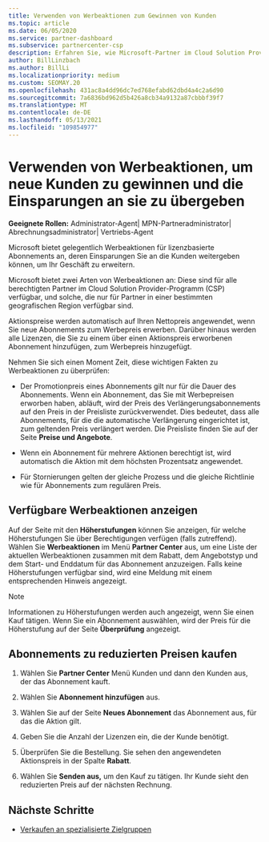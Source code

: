 ```yaml
---
title: Verwenden von Werbeaktionen zum Gewinnen von Kunden
ms.topic: article
ms.date: 06/05/2020
ms.service: partner-dashboard
ms.subservice: partnercenter-csp
description: Erfahren Sie, wie Microsoft-Partner im Cloud Solution Provider-Programm Abonnements zu Aktionspreisen erwerben und Einsparungen an ihre Kunden weitergeben können.
author: BillLinzbach
ms.author: BillLi
ms.localizationpriority: medium
ms.custom: SEOMAY.20
ms.openlocfilehash: 431ac8a4dd96dc7ed768efabd62dbd4a4c2a6d90
ms.sourcegitcommit: 7a6836bd962d5b426a8cb34a9132a87cbbbf39f7
ms.translationtype: MT
ms.contentlocale: de-DE
ms.lasthandoff: 05/13/2021
ms.locfileid: "109854977"
---
```

# <a name="use-promotions-to-attract-new-customers-and-pass-the-savings-on-to-them"></a>Verwenden von Werbeaktionen, um neue Kunden zu gewinnen und die Einsparungen an sie zu übergeben



**Geeignete Rollen:** Administrator-Agent| MPN-Partneradministrator| Abrechnungsadministrator| Vertriebs-Agent


Microsoft bietet gelegentlich Werbeaktionen für lizenzbasierte Abonnements an, deren Einsparungen Sie an die Kunden weitergeben können, um Ihr Geschäft zu erweitern. 

Microsoft bietet zwei Arten von Werbeaktionen an: Diese sind für alle berechtigten Partner im Cloud Solution Provider-Programm (CSP) verfügbar, und solche, die nur für Partner in einer bestimmten geografischen Region verfügbar sind.

Aktionspreise werden automatisch auf Ihren Nettopreis angewendet, wenn Sie neue Abonnements zum Werbepreis erwerben. Darüber hinaus werden alle Lizenzen, die Sie zu einem über einen Aktionspreis erworbenen Abonnement hinzufügen, zum Werbepreis hinzugefügt. 

Nehmen Sie sich einen Moment Zeit, diese wichtigen Fakten zu Werbeaktionen zu überprüfen:

- Der Promotionpreis eines Abonnements gilt nur für die Dauer des Abonnements. Wenn ein Abonnement, das Sie mit Werbepreisen erworben haben, abläuft, wird der Preis des Verlängerungsabonnements auf den Preis in der Preisliste zurückverwendet. Dies bedeutet, dass alle Abonnements, für die die automatische Verlängerung eingerichtet ist, zum geltenden Preis verlängert werden. Die Preisliste finden Sie auf der Seite **Preise und Angebote**.

- Wenn ein Abonnement für mehrere Aktionen berechtigt ist, wird automatisch die Aktion mit dem höchsten Prozentsatz angewendet.

- Für Stornierungen gelten der gleiche Prozess und die gleiche Richtlinie wie für Abonnements zum regulären Preis.

## <a name="see-available-promotions"></a>Verfügbare Werbeaktionen anzeigen

Auf der Seite mit den **Höherstufungen** können Sie anzeigen, für welche Höherstufungen Sie über Berechtigungen verfügen (falls zutreffend). Wählen Sie **Werbeaktionen** im Menü **Partner Center** aus, um eine Liste der aktuellen Werbeaktionen zusammen mit dem Rabatt, dem Angebotstyp und dem Start- und Enddatum für das Abonnement anzuzeigen. Falls keine Höherstufungen verfügbar sind, wird eine Meldung mit einem entsprechenden Hinweis angezeigt. 

> [!NOTE]  
> Informationen zu Höherstufungen werden auch angezeigt, wenn Sie einen Kauf tätigen. Wenn Sie ein Abonnement auswählen, wird der Preis für die Höherstufung auf der Seite **Überprüfung** angezeigt.

## <a name="purchase-subscriptions-at-promotion-prices"></a>Abonnements zu reduzierten Preisen kaufen

1. Wählen Sie **Partner Center** Menü Kunden  und dann den Kunden aus, der das Abonnement kauft. 

2. Wählen Sie **Abonnement hinzufügen** aus.

3. Wählen Sie auf der Seite **Neues Abonnement** das Abonnement aus, für das die Aktion gilt.

4. Geben Sie die Anzahl der Lizenzen ein, die der Kunde benötigt. 

5. Überprüfen Sie die Bestellung. Sie sehen den angewendeten Aktionspreis in der Spalte **Rabatt**.  

6. Wählen Sie **Senden aus,** um den Kauf zu tätigen. Ihr Kunde sieht den reduzierten Preis auf der nächsten Rechnung.  


## <a name="next-steps"></a>Nächste Schritte

- [Verkaufen an spezialisierte Zielgruppen](sell-to-education-customers.md)